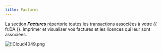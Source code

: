 ```yaml
---
title: Factures
---
```

La section ***Factures*** répertorie toutes les transactions associées à votre {{ fr.DA }}. Imprimer et visualiser vos factures et les licences qui leur sont associées.  

![!!Cloud4049.png](https://webdevolutions.azureedge.net/docs/fr/cloud/Cloud4049.png) 

